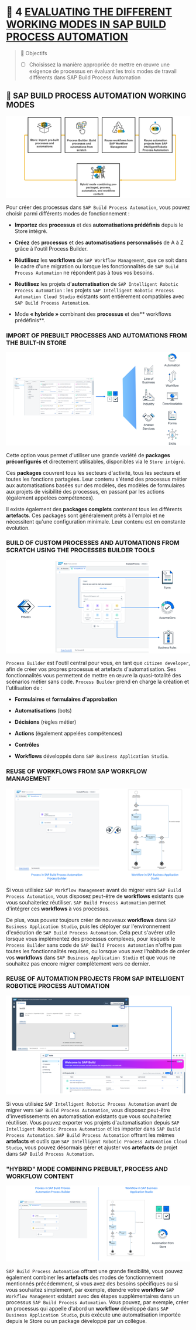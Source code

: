 # 🌸 4 [EVALUATING THE DIFFERENT WORKING MODES IN SAP BUILD PROCESS AUTOMATION](https://learning.sap.com/learning-journeys/create-processes-and-automations-with-sap-build-process-automation/evaluating-the-different-working-modes-in-sap-build-process-automation_c106dde3-fa5f-43cb-a576-8feac3dc6174)

> 🌺 Objectifs
>
> - [ ] Choisissez la manière appropriée de mettre en œuvre une exigence de processus en évaluant les trois modes de travail différents dans SAP Build Process Automation

## 🌸 SAP BUILD PROCESS AUTOMATION WORKING MODES

![](./assets/02_SPA_Working_Modes_002.png)

Pour créer des processus dans `SAP Build Process Automation`, vous pouvez choisir parmi différents modes de fonctionnement :

- **Importez** des **processus** et des **automatisations prédéfinis** depuis le Store intégré.

- **Créez** des **processus** et des **automatisations personnalisés** de A à Z grâce à l'outil Process Builder.

- **Réutilisez** les **workflows** de `SAP Workflow Management`, que ce soit dans le cadre d'une migration ou lorsque les fonctionnalités de `SAP Build Process Automation` ne répondent pas à tous vos besoins.

- **Réutilisez** les projets d'**automatisation** de `SAP Intelligent Robotic Process Automation` : les projets `SAP Intelligent Robotic Process Automation Cloud Studio` existants sont entièrement compatibles avec `SAP Build Process Automation`.

- Mode **« hybride »** combinant des **processus** et des** workflows prédéfinis**.

### IMPORT OF PREBUILT PROCESSES AND AUTOMATIONS FROM THE BUILT-IN STORE

![](./assets/02_SPA_Working_Modes_003.png)

Cette option vous permet d'utiliser une grande variété de **packages préconfigurés** et directement utilisables, disponibles via le `Store intégré`.

Ces **packages** couvrent tous les secteurs d'activité, tous les secteurs et toutes les fonctions partagées. Leur contenu s'étend des processus métier aux automatisations basées sur des modèles, des modèles de formulaires aux projets de visibilité des processus, en passant par les actions (également appelées compétences).

Il existe également des **packages complets** contenant tous les différents **artefacts**. Ces packages sont généralement prêts à l'emploi et ne nécessitent qu'une configuration minimale. Leur contenu est en constante évolution.

### BUILD OF CUSTOM PROCESSES AND AUTOMATIONS FROM SCRATCH USING THE PROCESSES BUILDER TOOLS

![](./assets/02_SPA_Working_Modes_004.png)

`Process Builder` est l'outil central pour vous, en tant que `citizen developer`, afin de créer vos propres processus et artefacts d'automatisation. Ses fonctionnalités vous permettent de mettre en œuvre la quasi-totalité des scénarios métier sans code. `Process Builder` prend en charge la création et l'utilisation de :

- **Formulaires** et **formulaires d'approbation**

- **Automatisations** (bots)

- **Décisions** (règles métier)

- **Actions** (également appelées compétences)

- **Contrôles**

- **Workflows** développés dans `SAP Business Application Studio`.

### REUSE OF WORKFLOWS FROM SAP WORKFLOW MANAGEMENT

![](./assets/02_SPA_Working_Modes_005.png)

Si vous utilisiez `SAP Workflow Management` avant de migrer vers `SAP Build Process Automation`, vous disposez peut-être de **workflows** existants que vous souhaiteriez réutiliser. `SAP Build Process Automation` permet d'intégrer ces **workflows** à vos processus.

De plus, vous pouvez toujours créer de nouveaux **workflows** dans `SAP Business Application Studio`, puis les déployer sur l'environnement d'exécution de `SAP Build Process Automation`. Cela peut s'avérer utile lorsque vous implémentez des processus complexes, pour lesquels le `Process Builder` sans code de `SAP Build Process Automation` n'offre pas toutes les fonctionnalités requises, ou lorsque vous avez l'habitude de créer vos **workflows** dans `SAP Business Application Studio` et que vous ne souhaitez pas encore migrer complètement vers ce dernier.

### REUSE OF AUTOMATION PROJECTS FROM SAP INTELLIGENT ROBOTICE PROCESS AUTOMATION

![](./assets/02_SPA_Working_Modes_006.png)

Si vous utilisiez `SAP Intelligent Robotic Process Automation` avant de migrer vers `SAP Build Process Automation`, vous disposez peut-être d'investissements en automatisation existants que vous souhaiteriez réutiliser. Vous pouvez exporter vos projets d'automatisation depuis `SAP Intelligent Robotic Process Automation` et les importer dans `SAP Build Process Automation`. `SAP Build Process Automation` offrant les mêmes **artefacts** et outils que `SAP Intelligent Robotic Process Automation Cloud Studio`, vous pouvez désormais gérer et ajuster vos **artefacts** de projet dans `SAP Build Process Automation`.

### "HYBRID" MODE COMBINING PREBUILT, PROCESS AND WORKFLOW CONTENT

![](./assets/02_SPA_Working_Modes_007.png)

`SAP Build Process Automation` offrant une grande flexibilité, vous pouvez également combiner les **artefacts** des modes de fonctionnement mentionnés précédemment, si vous avez des besoins spécifiques ou si vous souhaitez simplement, par exemple, étendre votre **workflow** `SAP Workflow Management` existant avec des étapes supplémentaires dans un processus `SAP Build Process Automation`. Vous pouvez, par exemple, créer un processus qui appelle d'abord un **workflow** développé dans `SAP Business Application Studio`, puis exécute une automatisation importée depuis le Store ou un package développé par un collègue.
